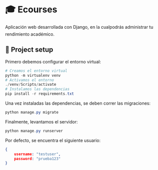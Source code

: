 # 🎓 Ecourses

Aplicación web desarrollada con Django, en la cualpodrás administrar tu rendimiento académico.

## 🔨 Project setup

Primero debemos configurar el entorno virtual:
```powershell
# Creamos el entorno virtual
python -m virtualenv venv
# Activamos el entorno
./venv/Scripts/activate
# Instalamos las dependencias
pip install -r requirements.txt
```

Una vez instaladas las dependencias, se deben correr las migraciones:

```powershell
python manage.py migrate
```

Finalmente, levantamos el servidor:
```powershell
python manage.py runserver
```

Por defecto, se encuentra el siguiente usuario:
```json
{
    username: "testuser",
    password: "prueba123"
}
````
